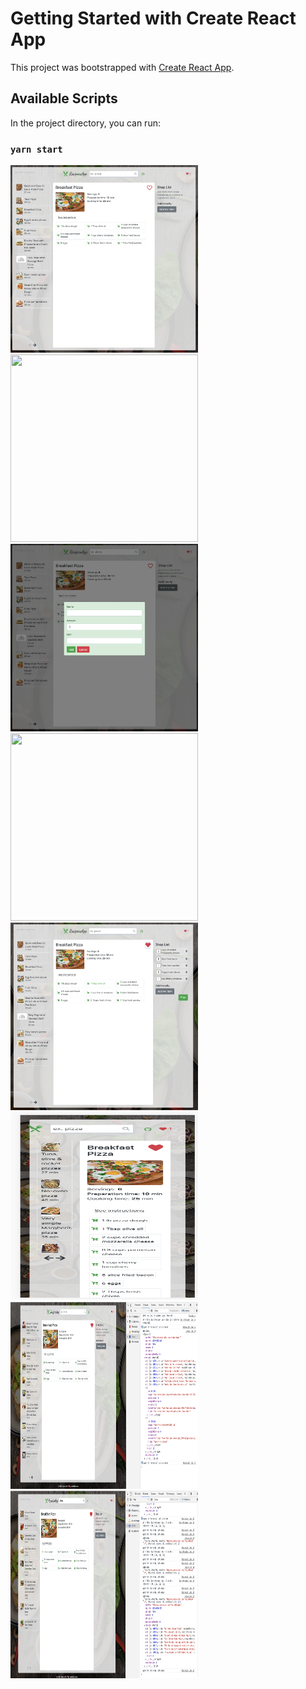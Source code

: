 # Getting Started with Create React App

This project was bootstrapped with [Create React App](https://github.com/facebook/create-react-app).

## Available Scripts

In the project directory, you can run:

### `yarn start`
<img src="src/assets/img/1.png" width="300" height="300"/><img src="src/assets/img/2.png" width="300" height="300"/>
<img src="src/assets/img/3.png" width="300" height="300"/><img src="src/assets/img/4.png" width="300" height="300"/>
<img src="src/assets/img/5.png" width="300" height="300"/><img src="src/assets/img/6.png" width="300" height="300"/>
<img src="src/assets/img/7.png" width="300" height="300"/><img src="src/assets/img/8.png" width="300" height="300"/>
